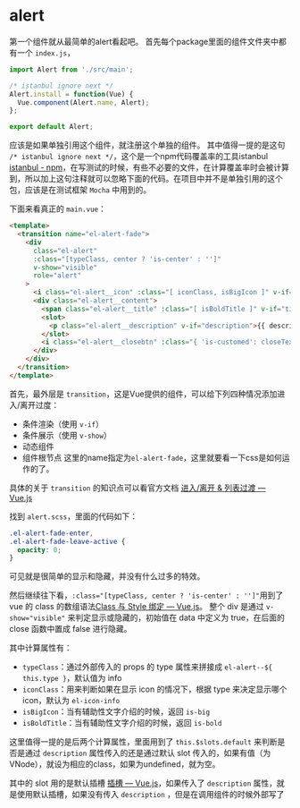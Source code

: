 # alert


第一个组件就从最简单的alert看起吧。
首先每个package里面的组件文件夹中都有一个 `index.js`， 

``` javascript
import Alert from './src/main';

/* istanbul ignore next */
Alert.install = function(Vue) {
  Vue.component(Alert.name, Alert);
};

export default Alert; 
```

应该是如果单独引用这个组件，就注册这个单独的组件。
其中值得一提的是这句 `/* istanbul ignore next */`，这个是一个npm代码覆盖率的工具istanbul [istanbul  -  npm](https://www.npmjs.com/package/istanbul)，在写测试的时候，有些不必要的文件，在计算覆盖率时会被计算到，所以加上这句注释就可以忽略下面的代码。在项目中并不是单独引用的这个包，应该是在测试框架 `Mocha` 中用到的。

下面来看真正的 `main.vue`：

``` html
<template>
  <transition name="el-alert-fade">
    <div
      class="el-alert"
      :class="[typeClass, center ? 'is-center' : '']"
      v-show="visible"
      role="alert"
    >
      <i class="el-alert__icon" :class="[ iconClass, isBigIcon ]" v-if="showIcon"></i>
      <div class="el-alert__content">
        <span class="el-alert__title" :class="[ isBoldTitle ]" v-if="title">{{ title }}</span>
        <slot>
          <p class="el-alert__description" v-if="description">{{ description }}</p>
        </slot>
        <i class="el-alert__closebtn" :class="{ 'is-customed': closeText !== '', 'el-icon-close': closeText === '' }" v-show="closable" @click="close()">{{closeText}}</i>
      </div>
    </div>
  </transition>
</template>
```

首先，最外层是 `transition`，这是Vue提供的组件，可以给下列四种情况添加进入/离开过度：
- 条件渲染（使用 `v-if`）
- 条件展示（使用 `v-show`）
- 动态组件
- 组件根节点
这里的name指定为`el-alert-fade`，这里就要看一下css是如何运作的了。

具体的关于 `transition` 的知识点可以看官方文档 [进入/离开 & 列表过渡 — Vue.js](https://cn.vuejs.org/v2/guide/transitions.html)

找到 `alert.scss`，里面的代码如下：

``` scss
.el-alert-fade-enter,
.el-alert-fade-leave-active {
  opacity: 0;
}
```

可见就是很简单的显示和隐藏，并没有什么过多的特效。

然后继续往下看，`:class="[typeClass, center ? 'is-center' : '']"`用到了 vue 的 class 的数组语法[Class 与 Style 绑定 — Vue.js](https://cn.vuejs.org/v2/guide/class-and-style.html#%E6%95%B0%E7%BB%84%E8%AF%AD%E6%B3%95)。
整个 div 是通过 `v-show="visible"` 来判定显示或隐藏的，初始值在 data 中定义为 true，在后面的 close 函数中置成 false 进行隐藏。

其中计算属性有：

- `typeClass`：通过外部传入的 props 的 type 属性来拼接成 `el-alert--${ this.type }`，默认值为 info
-  `iconClass`：用来判断如果在显示 icon 的情况下，根据 type 来决定显示哪个 icon，默认为 `el-icon-info`
- `isBigIcon`：当有辅助性文字介绍的时候，返回 `is-big`
- `isBoldTitle`：当有辅助性文字介绍的时候，返回 `is-bold`

这里值得一提的是后两个计算属性，里面用到了 `this.$slots.default` 来判断是否是通过 `description` 属性传入的还是通过默认 slot 传入的，如果有值（为 VNode），就设为相应的class，如果为undefined，就为空。

其中的 slot 用的是默认插槽 [插槽 — Vue.js](https://cn.vuejs.org/v2/guide/components-slots.html#%E9%BB%98%E8%AE%A4%E6%8F%92%E6%A7%BD%E7%9A%84%E5%86%85%E5%AE%B9)，如果传入了 `description` 属性，就是使用默认插槽，如果没有传入 `description` ，但是在调用组件的时候外部写了


